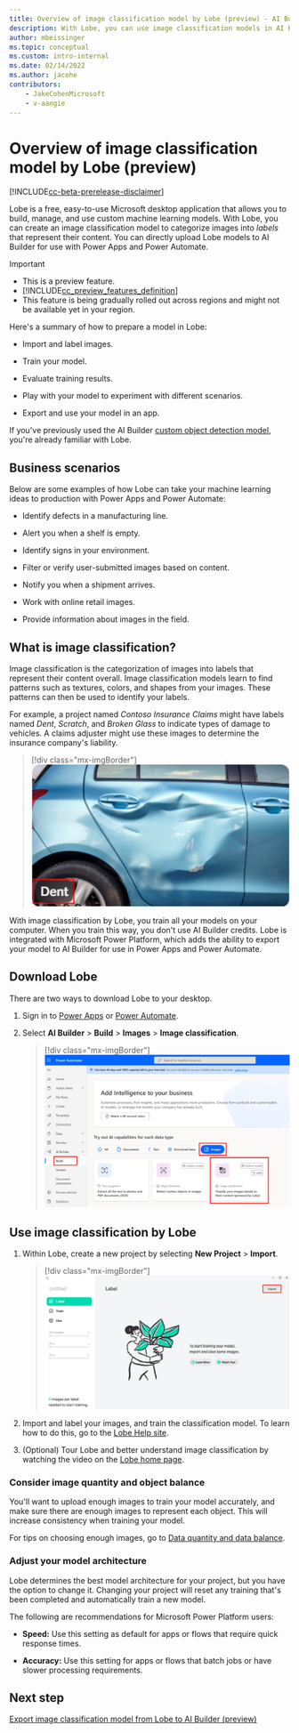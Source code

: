 ```yaml
---
title: Overview of image classification model by Lobe (preview) - AI Builder | Microsoft Docs
description: With Lobe, you can use image classification models in AI Builder to categorize images and add intelligence to your apps.
author: mbeissinger
ms.topic: conceptual
ms.custom: intro-internal
ms.date: 02/14/2022
ms.author: jacohe
contributors:
    - JakeCohenMicrosoft
    - v-aangie
---
```


# Overview of image classification model by Lobe (preview)

[!INCLUDE[cc-beta-prerelease-disclaimer](./includes/cc-beta-prerelease-disclaimer.md)]

Lobe is a free, easy-to-use Microsoft desktop application that allows you to build, manage, and use custom machine learning models. With Lobe, you can create an image classification model to categorize images into *labels* that represent their content. You can directly upload Lobe models to AI Builder for use with Power Apps and Power Automate.

> [!IMPORTANT]
> - This is a preview feature.
> - [!INCLUDE[cc_preview_features_definition](includes/cc-preview-features-definition.md)]
> - This feature is being gradually rolled out across regions and might not be available yet in your region.

Here's a summary of how to prepare a model in Lobe:

- Import and label images.

- Train your model.

- Evaluate training results.

- Play with your model to experiment with different scenarios.

- Export and use your model in an app.

If you've previously used the AI Builder [custom object detection model](object-detection-overview.md), you're already familiar with Lobe.

## Business scenarios

Below are some examples of how Lobe can take your machine learning ideas to production with Power Apps and Power Automate:

- Identify defects in a manufacturing line.

- Alert you when a shelf is empty.

- Identify signs in your environment.

- Filter or verify user-submitted images based on content.

- Notify you when a shipment arrives.

- Work with online retail images.

- Provide information about images in the field.

## What is image classification?

Image classification is the categorization of images into labels that represent their content overall. Image classification models learn to find patterns such as textures, colors, and shapes from your images. These patterns can then be used to identify your labels.

For example, a project named *Contoso Insurance Claims* might have labels named *Dent*, *Scratch*, and *Broken Glass* to indicate types of damage to vehicles. A claims adjuster might use these images to determine the insurance company's liability.

> [!div class="mx-imgBorder"]
> ![Screenshot of a car dent image in the vehicle label.](media/lobe-overview/dent.png "Car dent image in the vehicle label")

With image classification by Lobe, you train all your models on your computer. When you train this way, you don't use AI Builder credits. Lobe is integrated with Microsoft Power Platform, which adds the ability to export your model to AI Builder for use in Power Apps and Power Automate.

## Download Lobe

There are two ways to download Lobe to your desktop. 

1. Sign in to [Power Apps](https://make.powerapps.com) or [Power Automate](https://flow.microsoft.com/).

1. Select **AI Builder** > **Build** > **Images** > **Image classification**.

    > [!div class="mx-imgBorder"]
    > ![Screenshot of Image Classification](media/lobe-overview/lobe-tile.png "Image Classification")



## Use image classification by Lobe

1. Within Lobe, create a new project by selecting **New Project** > **Import**.

    > [!div class="mx-imgBorder"]
    > ![Screenshot of Lobe import screen.](media/lobe-overview/lobe-splash.png "Lobe import screen")

1. Import and label your images, and train the classification model. To learn how to do this, go to the [Lobe Help site](https://www.lobe.ai/docs/welcome/welcome).

1. (Optional) Tour Lobe and better understand image classification by watching the video on the [Lobe home page](https://www.lobe.ai/).

### Consider image quantity and object balance

You'll want to upload enough images to train your model accurately, and make sure there are enough images to represent each object. This will increase consistency when training your model.

For tips on choosing enough images, go to [Data quantity and data balance](collect-images.md#data-quantity-and-data-balance).

### Adjust your model architecture

Lobe determines the best model architecture for your project, but you have the option to change it. Changing your project will reset any training that's been completed and automatically train a new model.

The following are recommendations for Microsoft Power Platform users:

- **Speed:** Use this setting as default for apps or flows that require quick response times.

- **Accuracy:** Use this setting for apps or flows that batch jobs or have slower processing requirements.

## Next step

[Export image classification model from Lobe to AI Builder (preview)](lobe-export.md)
